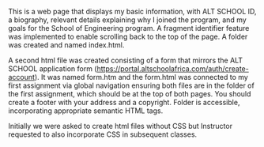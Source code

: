  This is a web page that displays my basic information, with ALT SCHOOL ID, a biography, relevant details explaining why I joined the program, and my goals for the School of Engineering program.
 A fragment identifier feature was implemented to enable scrolling back to the top of the page. A folder was created and named index.html.
 
 A second html file was created consisting of a form that mirrors the ALT SCHOOL application form (https://portal.altschoolafrica.com/auth/create-account). It was named form.htm and the form.html was connected to my
 first assignment via global navigation ensuring both files are in the folder of the first assignment, which should be at the top of both pages. You should create a footer with your address and a copyright. 
 Folder is accessible, incorporating appropriate semantic HTML tags.

 Initially we were asked to create html files without CSS but Instructor requested to also incorporate CSS in subsequent classes.

